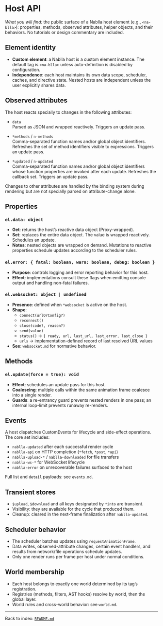 # Host API

_What you will find:_ the public surface of a Nablla host element (e.g., `<na-blla>`): properties, methods, observed attributes, helper objects, and their behaviors. No tutorials or design commentary are included.

## Element identity

- **Custom element**: a Nablla host is a custom element instance. The default tag is `<na-blla>` unless auto-definition is disabled by configuration.
- **Independence**: each host maintains its own data scope, scheduler, caches, and directive state. Nested hosts are independent unless the user explicitly shares data.

## Observed attributes

The host reacts specially to changes in the following attributes:

- `data`  
  Parsed as JSON and wrapped reactively. Triggers an update pass.

- `*methods` / `n-methods`  
  Comma-separated function names and/or global object identifiers. Refreshes the set of method identifiers visible to expressions. Triggers an update pass.

- `*updated` / `n-updated`  
  Comma-separated function names and/or global object identifiers whose function properties are invoked after each update. Refreshes the callback set. Triggers an update pass.

Changes to other attributes are handled by the binding system during rendering but are not specially parsed on attribute-change alone.

## Properties

### `el.data: object`
- **Get**: returns the host’s reactive data object (Proxy-wrapped).  
- **Set**: replaces the entire data object. The value is wrapped reactively. Schedules an update.  
- **Notes**: nested objects are wrapped on demand. Mutations to reactive properties schedule updates according to the scheduler rules.

### `el.error: { fatal: boolean, warn: boolean, debug: boolean }`
- **Purpose**: controls logging and error reporting behavior for this host.  
- **Effect**: implementations consult these flags when emitting console output and handling non-fatal failures.

### `el.websocket: object | undefined`
- **Presence**: defined when `*websocket` is active on the host.  
- **Shape**:
  - `connect(urlOrConfig?)`  
  - `reconnect()`  
  - `close(code?, reason?)`  
  - `send(value)`  
  - `status()` → `{ ready, url, last_url, last_error, last_close }`  
  - `urls` → implementation-defined record of last resolved URL values  
- **See**: `websocket.md` for normative behavior.

## Methods

### `el.update(force = true): void`
- **Effect**: schedules an update pass for this host.  
- **Coalescing**: multiple calls within the same animation frame coalesce into a single render.  
- **Guards**: a re-entrancy guard prevents nested renders in one pass; an internal loop-limit prevents runaway re-renders.

## Events

A host dispatches CustomEvents for lifecycle and side-effect operations. The core set includes:

- `nablla-updated` after each successful render cycle  
- `nablla-api` on HTTP completion (`*fetch`, `*post`, `*api`)  
- `nablla-upload-*` / `nablla-downloaded` for file transfers  
- `nablla-ws-*` for WebSocket lifecycle  
- `nablla-error` on unrecoverable failures surfaced to the host

Full list and `detail` payloads: see `events.md`.

## Transient stores

- `$upload`, `$download` and all keys designated by `*into` are transient.  
- Visibility: they are available for the cycle that produced them.  
- Cleanup: cleared in the next-frame finalization after `nablla-updated`.

## Scheduler behavior

- The scheduler batches updates using `requestAnimationFrame`.  
- Data writes, observed-attribute changes, certain event handlers, and results from network/file operations schedule updates.  
- Only one render runs per frame per host under normal conditions.

## World membership

- Each host belongs to exactly one world determined by its tag’s registration.  
- Registries (methods, filters, AST hooks) resolve by world, then the global layer.  
- World rules and cross-world behavior: see `world.md`.

---
Back to index: [`README.md`](./README.md)
